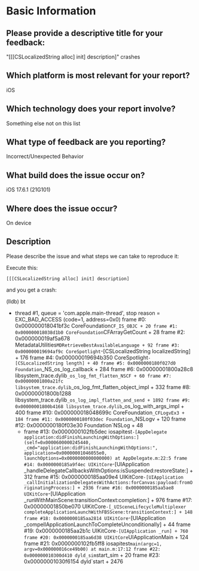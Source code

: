 # Basic Information

## Please provide a descriptive title for your feedback:

"[[[CSLocalizedString alloc] init] description]" crashes

## Which platform is most relevant for your report?

iOS

## Which technology does your report involve?

Something else not on this list

## What type of feedback are you reporting?

Incorrect/Unexpected Behavior

## What build does the issue occur on?

iOS 17.6.1 (21G101)

## Where does the issue occur?

On device

## Description

Please describe the issue and what steps we can take to reproduce it:

Execute this:

    [[[CSLocalizedString alloc] init] description]

and you get a crash:

(lldb) bt
* thread #1, queue = 'com.apple.main-thread', stop reason = EXC_BAD_ACCESS (code=1, address=0x0)
    frame #0: 0x000000018041bf3c CoreFoundation`CF_IS_OBJC + 20
    frame #1: 0x000000018038d1b0 CoreFoundation`CFArrayGetCount + 28
    frame #2: 0x000000019af5a678 MetadataUtilities`MDRetrieveBestAvailableLanguage + 92
    frame #3: 0x000000019694af9c CoreSpotlight`-[CSLocalizedString localizedString] + 176
    frame #4: 0x000000019694b350 CoreSpotlight`-[CSLocalizedString length] + 40
    frame #5: 0x0000000180f027d0 Foundation`_NS_os_log_callback + 284
    frame #6: 0x00000001800a28c8 libsystem_trace.dylib`_os_log_fmt_flatten_NSCF + 60
    frame #7: 0x00000001800a21fc libsystem_trace.dylib`_os_log_fmt_flatten_object_impl + 332
    frame #8: 0x00000001800b1288 libsystem_trace.dylib`_os_log_impl_flatten_and_send + 1892
    frame #9: 0x00000001800b4168 libsystem_trace.dylib`_os_log_with_args_impl + 400
    frame #10: 0x000000018048699c CoreFoundation`_CFLogvEx3 + 184
    frame #11: 0x0000000180f03dec Foundation`_NSLogv + 120
    frame #12: 0x0000000180f03e30 Foundation`NSLog + 48
  * frame #13: 0x0000000102fb5dec iosapitest`-[AppDelegate application:didFinishLaunchingWithOptions:](self=0x0000600000245440, _cmd="application:didFinishLaunchingWithOptions:", application=0x00000001046055e0, launchOptions=0x0000000000000000) at AppDelegate.m:22:5
    frame #14: 0x0000000185a9f4ec UIKitCore`-[UIApplication _handleDelegateCallbacksWithOptions:isSuspended:restoreState:] + 312
    frame #15: 0x0000000185aa09e4 UIKitCore`-[UIApplication _callInitializationDelegatesWithActions:forCanvas:payload:fromOriginatingProcess:] + 2936
    frame #16: 0x0000000185aa5ae8 UIKitCore`-[UIApplication _runWithMainScene:transitionContext:completion:] + 976
    frame #17: 0x00000001850be070 UIKitCore`-[_UISceneLifecycleMultiplexer completeApplicationLaunchWithFBSScene:transitionContext:] + 148
    frame #18: 0x0000000185aa2814 UIKitCore`-[UIApplication _compellApplicationLaunchToCompleteUnconditionally] + 44
    frame #19: 0x0000000185aa2b1c UIKitCore`-[UIApplication _run] + 760
    frame #20: 0x0000000185aa6d38 UIKitCore`UIApplicationMain + 124
    frame #21: 0x0000000102fb5ff8 iosapitest`main(argc=1, argv=0x000000016ce49b00) at main.m:17:12
    frame #22: 0x000000010300d410 dyld_sim`start_sim + 20
    frame #23: 0x00000001030f6154 dyld`start + 2476

    